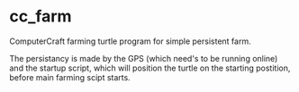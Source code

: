 # cc_farm
ComputerCraft farming turtle program for simple persistent farm.

The persistancy is made by the GPS (which need's to be running online) and the startup script, which will position the turtle on the starting postition, before main farming scipt starts.
